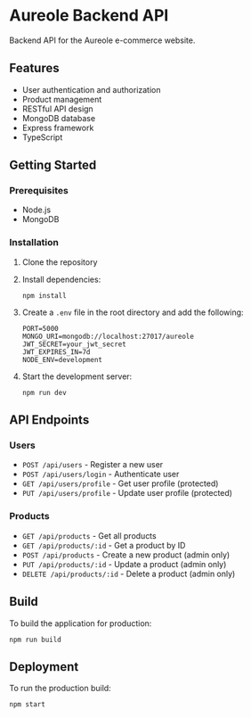 # Aureole Backend API

Backend API for the Aureole e-commerce website.

## Features

- User authentication and authorization
- Product management
- RESTful API design
- MongoDB database
- Express framework
- TypeScript

## Getting Started

### Prerequisites

- Node.js
- MongoDB

### Installation

1. Clone the repository
2. Install dependencies:
   ```
   npm install
   ```
3. Create a `.env` file in the root directory and add the following:
   ```
   PORT=5000
   MONGO_URI=mongodb://localhost:27017/aureole
   JWT_SECRET=your_jwt_secret
   JWT_EXPIRES_IN=7d
   NODE_ENV=development
   ```

4. Start the development server:
   ```
   npm run dev
   ```

## API Endpoints

### Users

- `POST /api/users` - Register a new user
- `POST /api/users/login` - Authenticate user
- `GET /api/users/profile` - Get user profile (protected)
- `PUT /api/users/profile` - Update user profile (protected)

### Products

- `GET /api/products` - Get all products
- `GET /api/products/:id` - Get a product by ID
- `POST /api/products` - Create a new product (admin only)
- `PUT /api/products/:id` - Update a product (admin only)
- `DELETE /api/products/:id` - Delete a product (admin only)

## Build

To build the application for production:

```
npm run build
```

## Deployment

To run the production build:

```
npm start
```
